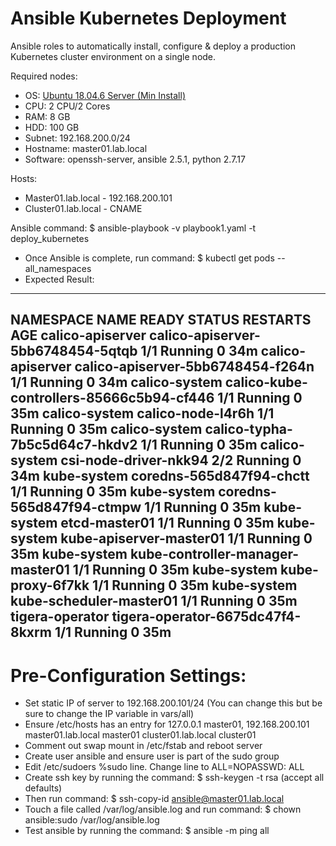 # Ansible Kubernetes Deployment
Ansible roles to automatically install, configure & deploy a production Kubernetes cluster environment on a single node.

Required nodes:
* OS: [Ubuntu 18.04.6 Server (Min Install)](https://releases.ubuntu.com/18.04/)
* CPU: 2 CPU/2 Cores
* RAM: 8 GB
* HDD: 100 GB
* Subnet: 192.168.200.0/24
* Hostname: master01.lab.local
* Software: openssh-server, ansible 2.5.1, python 2.7.17 

Hosts:
* Master01.lab.local - 192.168.200.101
* Cluster01.lab.local - CNAME

Ansible command: $ ansible-playbook -v playbook1.yaml -t deploy_kubernetes
* Once Ansible is complete, run command: $ kubectl get pods --all_namespaces
* Expected Result:
----------------------------------------------------------------------------------------------
NAMESPACE          NAME                                       READY   STATUS    RESTARTS   AGE
calico-apiserver   calico-apiserver-5bb6748454-5qtqb          1/1     Running   0          34m
calico-apiserver   calico-apiserver-5bb6748454-f264n          1/1     Running   0          34m
calico-system      calico-kube-controllers-85666c5b94-cf446   1/1     Running   0          35m
calico-system      calico-node-l4r6h                          1/1     Running   0          35m
calico-system      calico-typha-7b5c5d64c7-hkdv2              1/1     Running   0          35m
calico-system      csi-node-driver-nkk94                      2/2     Running   0          34m
kube-system        coredns-565d847f94-chctt                   1/1     Running   0          35m
kube-system        coredns-565d847f94-ctmpw                   1/1     Running   0          35m
kube-system        etcd-master01                              1/1     Running   0          35m
kube-system        kube-apiserver-master01                    1/1     Running   0          35m
kube-system        kube-controller-manager-master01           1/1     Running   0          35m
kube-system        kube-proxy-6f7kk                           1/1     Running   0          35m
kube-system        kube-scheduler-master01                    1/1     Running   0          35m
tigera-operator    tigera-operator-6675dc47f4-8kxrm           1/1     Running   0          35m
----------------------------------------------------------------------------------------------
# Pre-Configuration Settings:
* Set static IP of server to 192.168.200.101/24 (You can change this but be sure to change the IP variable in vars/all)
* Ensure /etc/hosts has an entry for 127.0.0.1 master01, 192.168.200.101 master01.lab.local master01 cluster01.lab.local cluster01
* Comment out swap mount in /etc/fstab and reboot server
* Create user ansible and ensure user is part of the sudo group
* Edit /etc/sudoers %sudo line.  Change line to ALL=NOPASSWD: ALL
* Create ssh key by running the command: $ ssh-keygen -t rsa (accept all defaults) 
* Then run command: $ ssh-copy-id ansible@master01.lab.local
* Touch a file called /var/log/ansible.log and run command: $ chown ansible:sudo /var/log/ansible.log
* Test ansible by running the command: $ ansible -m ping all
